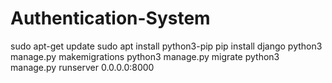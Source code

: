 # Authentication-System

sudo apt-get update
sudo apt install python3-pip 
pip install django 
python3 manage.py makemigrations
python3 manage.py migrate
python3 manage.py runserver 0.0.0.0:8000
